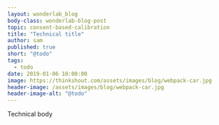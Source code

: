 ```yaml
---
layout: wonderlab_blog
body-class: wonderlab-blog-post
topic: consent-based-calibration
title: "Technical title"
author: sam
published: true
short: "@todo"
tags:
  - todo
date: 2019-01-06 10:00:00
image: https://thinkshout.com/assets/images/blog/webpack-car.jpg
header-image: /assets/images/blog/webpack-car.jpg
header-image-alt: "@todo"
---
```

Technical body